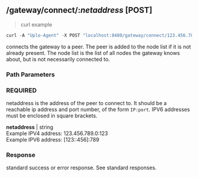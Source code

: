 ## /gateway/connect/:*netaddress* [POST]
> curl example

```go
curl -A "Uplo-Agent" -X POST "localhost:8480/gateway/connect/123.456.789.0:8481"
```

connects the gateway to a peer. The peer is added to the node list if it is not
already present. The node list is the list of all nodes the gateway knows about,
but is not necessarily connected to.

### Path Parameters
### REQUIRED
netaddress is the address of the peer to connect to. It should be a reachable ip
address and port number, of the form `IP:port`. IPV6 addresses must be enclosed
in square brackets.

**netaddress** | string  
Example IPV4 address: 123.456.789.0:123  
Example IPV6 address: [123::456]:789

### Response
standard success or error response. See standard responses.
